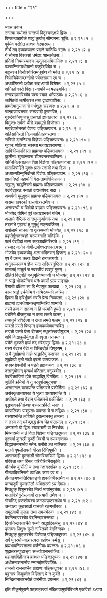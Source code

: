 +++
title = "२१"

+++

व्यास उवाच  
स्नात्वा यथोक्तं सन्तर्प्य पितॄंश्चन्द्रक्षये द्विजः ।  
पिण्डान्वाहार्यकं श्राद्धं कुर्यात् सौम्यमनाः शुचिः ॥ २,२१।१ ॥  
पूर्वमेव परीक्षेत ब्राह्मणं वेदपारगम् ।  
तीर्थं तद् हव्यकव्यानां प्रदाने चातिथिः स्मृतः ॥ २,२१।२ ॥  
ये सोमपा विरजसो धर्मज्ञाः शान्तचेतसः ।  
व्रतिनो नियमस्थाश्च ऋतुकालाभिगामिनः ॥ २,२१।३ ॥  
पञ्चाग्निरप्यधीयानो यजुर्वेदविदेव च ।  
बह्वृचश्च त्रिसौपर्णस्त्रिमधुर्वाथ यो भवेत् ॥ २,२१।४ ॥  
त्रिणाचिकेतच्छन्दोगो ज्येष्ठसामग एव च ।  
अथर्वशिरसो ऽध्येता रुद्राध्यायी विशेषतः ॥ २,२१।५ ॥  
अग्निहोत्रपरो विद्वान् न्यायविच्च षडङ्गवित् ।  
मन्त्रब्राह्मणविच्चैव यश्च स्याद् धर्मपाठकः ॥ २,२१।६ ॥  
ऋषिव्रती ऋषीकश्च तथा द्वादशवार्षिकः ।  
ब्रह्मदेयानुसन्तानो गर्भशुद्धः सहस्रदः ॥ २,२१।७ ॥  
चान्द्रायणव्रतचरः सत्यवादी पुराणवित् ।  
गुरुदेवाग्निपूजासु प्रसक्तो ज्ञानतत्परः ॥ २,२१।८ ॥  
विमुक्तः सर्वतो धीरो ब्रह्मभूतो द्विजोत्तमः ।  
महादेवार्चनरतो वैष्णवः पङ्क्तिपावनः ॥ २,२१।९ ॥  
अहिंसानिरतो नित्यमप्रतिग्रहणस्तथा ।  
सत्रिणो दाननिरता विज्ञेयाः पङ्क्तिपावनाः ॥ २,२१।१० ॥  
युवानः श्रोत्रियाः स्वस्था महायज्ञपरायणाः ।  
सावित्रीजापनिरता ब्राह्मणाः पङ्क्तिपावनाः ॥ २,२१।११ ॥  
कुलीनाः श्रुतवन्तश्च शीलवन्तस्तपस्विनः ।  
अग्निचित्स्नातका विप्रा विज्ञेयाः पङ्क्तिपावनाः ॥ २,२१।१२ ॥  
मातापित्रोर्हिते युक्तः प्रातः स्नायी तथा द्विजः ।  
अध्यात्मविन्मुनिर्दान्तो विज्ञेयः पङ्क्तिपावनः ॥ २,२१।१३ ॥  
ज्ञाननिष्ठो महायोगी वेदान्तार्थविचिन्तकः ।  
श्रद्धालुः श्राद्धनिरतो ब्राह्मणः पङ्क्तिपावनः ॥ २,२१।१४ ॥  
वेदविद्यारतः स्नातो ब्रह्मचर्यपरः सदा ।  
अथर्वणो मुमुक्षुश्च ब्राह्मणः पङ्क्तिपावनः ॥ २,२१।१५ ॥  
असमानप्रवरको ह्यसगोत्रस्तथैव च ।  
असम्बन्धी च विज्ञेयो ब्राह्मणः पङ्क्तिपावनः ॥ २,२१।१६ ॥  
भोजयेद् योगिनं पूर्वं तत्त्वज्ञानरतं यतिम् ।  
अलाभे नैष्ठिकं दान्तमुपकुर्वाणकं तथा ॥ २,२१।१७ ॥  
तदलाभे गृहस्थं तु मुमुक्षुं सङ्गवर्जितम् ।  
सर्वालाभे साधकं वा गृहस्थमपि भोजयेत् ॥ २,२१।१८ ॥  
प्रकृतेर्गुणतत्त्वज्ञो यस्याश्नाति यतिर्हविः ।  
फलं वेदविदां तस्य सहस्रादतिरिच्यते ॥ २,२१।१९ ॥  
तस्माद् यत्नेन योगीन्द्रमीश्वरज्ञानतत्परम् ।  
भोजयेद् हव्यकव्येषु अलाभादितरान् द्विजान् ॥ २,२१।२० ॥  
एष वै प्रथमः कल्पः प्रिदाने हव्यकव्ययोः ।  
अनुकल्पस्त्वयं ज्ञेयः सदा सद्भिरनुष्ठितः ॥ २,२१।२१ ॥  
मातामहं मातुलं च स्वस्त्रीयं श्वशुरं गुरुम् ।  
दौहित्रं विट्पतिं बन्धुमृत्विग्याज्यौ च भोजयेत् ॥ २,२१।२२ ॥  
न श्राद्धे भोजयेन्मित्रं धनैः कार्यो ऽस्य सङ्ग्रहः ।  
पैशाची दक्षिणा सा हि नैवामुत्र फलप्रदा ॥ २,२१।२३ ॥  
काम श्राद्धे ऽर्चयेन्मित्रं नाभिरूपमपि त्वरिम् ।  
द्विषता हि हविर्भुक्तं भवति प्रेत्य निष्फलम् ॥ २,२१।२४ ॥  
ब्राह्मणो ह्यनधीयानस्तृणाग्निरिव शाम्यति ।  
तस्मै हव्यं न दातव्यं न हि भस्मनि हूयते ॥ २,२१।२५ ॥  
यथेरिणे बीजमुप्त्वा न वप्ता लभते फलम् ।  
तथानृचे हविर्दत्त्वा न दाता लभते फलम् ॥ २,२१।२६ ॥  
यावतो ग्रसते पिण्डान् हव्यकव्येष्वमन्त्रवित् ।  
तावतो ग्रसते प्रेत्य दीप्तान् स्थूलांस्त्वयोगुडान् ॥ २,२१।२७ ॥  
अपि विद्याकुलैर्युक्ता हीनवृत्ता नराधमाः ।  
यत्रैते भुञ्जते हव्यं तद् भवेदासुर द्विजाः ॥ २,२१।२८ ॥  
यस्य वेदश्च वेदी च विच्छिद्येते त्रिपूरुषम् ।  
स वै दुर्ब्राह्मणो नार्हः श्राद्धादिषु कदाचन ॥ २,२१।२९ ॥  
शूद्रप्रेष्यो भृतो राज्ञो वृषलो ग्रामयाजकः ।  
बधबन्धोपजीवी च षडेते ब्रह्मबन्धवः ॥ २,२१।३० ॥  
दत्तानुयोगान् वृत्यर्थं पतितान् मनुरब्रवीत् ।  
वेदविक्रायिणो ह्येते श्राद्धादिषु विगर्हिताः ॥ २,२१।३१ ॥  
श्रुतिविक्रयिणो ये तु परपूर्वासमुद्भवाः ।  
असमानान् याजयन्ति पतितास्ते प्रकीर्तिताः ॥ २,२१।३२ ॥  
असंस्कृताध्यापका ये भृत्या वाध्यापयन्ति ये ।  
अधीयते तथा वेदान् पतितास्ते प्रकीर्तिताः ॥ २,२१।३३ ॥  
वृद्धश्रावकनिर्ग्रन्थाः पञ्चरात्रविदो जनाः ।  
कापालिकाः पाशुपताः पाषण्डा ये च तद्विधाः ॥ २,२१।३४ ॥  
यस्याश्नन्ति हवींष्येते दुरात्मानस्तु तामसाः ।  
न तस्य तद् भवेच्छ्राद्धं प्रेत्य चेह फलप्रदम् ॥ २,२१।३५ ॥  
अनाश्रमो यो द्विजः स्यादाश्रमी वा निरर्थकः ।  
मिथ्याश्रमी च ते विप्रा विज्ञेयाः पङ्क्तिदूषकाः ॥ २,२१।३६ ॥  
दुश्चर्मा कुनखी कुष्ठी श्वित्री च श्यावदन्तकः ।  
विद्धप्रजननश्चैव स्तेनः क्लीबो ऽथ नास्तिकः ॥ २,२१।३७ ॥  
मद्यपो वृषलीसक्तो वीरहा दिधिषूपतिः ।  
आगारदाही कुण्डाशी सोमविक्रयिणो द्विजाः ॥ २,२१।३८ ॥  
परिवेत्ता तथा हिंस्त्रः परिवित्तिर्निराकृतिः ।  
पौनर्भवः कुसीदी च तथा नक्षत्रदर्शकः ॥ २,२१।३९ ॥  
गीतवादित्रनिरतो व्याधितः काण एव च ।  
हीनाङ्गश्चातिरिक्ताङ्गो ह्यवकीर्णिस्तथैव च ॥ २,२१।४० ॥  
कन्यादूषी कुण्डगोलौ अभिशस्तो ऽथ देवलः ।  
मित्रध्रुक् पिशुनश्चैव नित्यं भार्यानुवर्तकः ॥ २,२१।४१ ॥  
मातापित्रोर्गुरोस्त्यागी दारत्यागी तथैव च ।  
गोत्रभिद् भ्रष्टशौचश्च काण्डस्पृष्टस्तथैव च ॥ २,२१।४२ ॥  
अनपत्यः कूटसाक्षी याचको रङ्गजीवकः ।  
समुद्रयायी कृतहा तथा समयभेदकः ॥ २,२१।४३ ॥  
देवनिन्दापरश्चैव वेदनिन्दारतस्तथा ।  
द्विजनिन्दारतश्चैते वर्ज्याः श्राद्धादिकर्मसु ॥ २,२१।४४ ॥  
कृतघ्नः पिशुनः क्रूरो नास्तिको वेदनिन्दकः ।  
मित्रध्रुक् कुहकश्चैव विशेषात् पङ्क्तिदूषकाः ॥ २,२१।४५ ॥  
सर्वे पुनरभोज्यान्नास्त्वदानार्हाश्च कर्मसु ।  
ब्रह्मभावनिरस्ताश्च वर्जनीयाः प्रयत्नतः ॥ २,२१।४६ ॥  
शूद्रान्नरसपुष्टाङ्गः सन्ध्योपासनवर्जितः ।  
महायज्ञविहीनश्च ब्राह्मणः पङ्क्तिदूषकः ॥ २,२१।४७ ॥  
अधीतनाशनश्चैव स्नानहोमविवर्जितः ।  
तामसो राजसश्चैव ब्राह्मणः पङ्क्तिदूषकः ॥ २,२१।४८ ॥  
बहुनात्र किमुक्तेन विहितान् ये न कुर्वते ।  
निन्दितानाचरन्त्येते वर्जनीयाः प्रयत्नतः ॥ २,२१।४९ ॥  
    
इति श्रीकूर्मपुराणे षट्साहस्त्र्यां संहितायामुपरिविभागे एकविशो ऽध्याय
